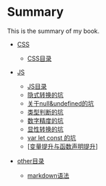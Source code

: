 # Summary

 This is the summary of my book.



* [CSS](CSS/CSS目录.md)		
  * [CSS目录](CSS/CSS目录.md)

* [JS](JS/JS目录.md)	
  * [JS目录](JS/JS目录.md)
  * [隐式转换的坑](JS/隐式转换.md)
  * [关于null&undefined的坑](JS/null&undefined.md)
  * [类型判断的坑](JS/类型判断.md)
  * [数字精度的坑](JS/数字精度.md)
  * [显性转换的坑](JS/显性转换的坑.md)
  * [var let const 的坑](JS/var_let_const.md)
  * [[变量提升与函数声明提升](JS/变量提升与函数声明提升.md)]

* [other目录](other/other目录.md)	
  * [markdown语法](other/markdown语法.md)


